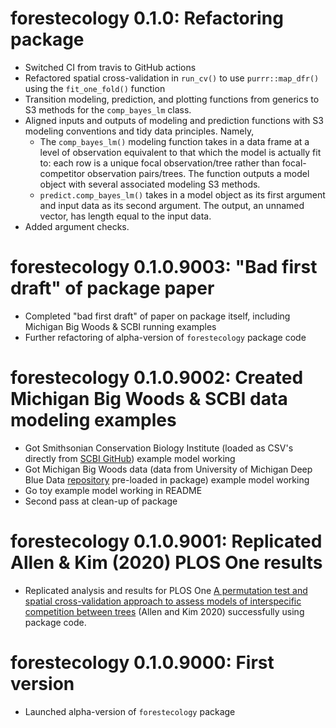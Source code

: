 # forestecology 0.1.0: Refactoring package

* Switched CI from travis to GitHub actions
* Refactored spatial cross-validation in `run_cv()` to use `purrr::map_dfr()` using the `fit_one_fold()` function
* Transition modeling, prediction, and plotting functions from generics to S3 methods for the `comp_bayes_lm` class.
* Aligned inputs and outputs of modeling and prediction functions with S3 modeling conventions and tidy data principles. Namely,
    - The `comp_bayes_lm()` modeling function takes in a data frame at a level of observation equivalent to that which the model is actually fit to: each row is a unique focal observation/tree rather than focal-competitor observation pairs/trees. The function outputs a model object with several associated modeling S3 methods.
    - `predict.comp_bayes_lm()` takes in a model object as its first argument and input data as its second argument. The output, an unnamed vector, has length equal to the input data.
* Added argument checks.


# forestecology 0.1.0.9003: "Bad first draft" of package paper

* Completed "bad first draft" of paper on package itself, including Michigan Big Woods & SCBI running examples
* Further refactoring of alpha-version of `forestecology` package code


# forestecology 0.1.0.9002: Created Michigan Big Woods & SCBI data modeling examples

* Got Smithsonian Conservation Biology Institute (loaded as CSV's directly from [SCBI GitHub](https://github.com/SCBI-ForestGEO/SCBI-ForestGEO-Data)) example model working
* Got Michigan Big Woods data (data from University of Michigan Deep Blue Data [repository](https://deepblue.lib.umich.edu/data/concern/data_sets/ht24wj48w) pre-loaded in package) example model working
* Go toy example model working in README
* Second pass at clean-up of package


# forestecology 0.1.0.9001: Replicated Allen & Kim (2020) PLOS One results

* Replicated analysis and results for PLOS One [A permutation test and spatial cross-validation approach to assess models of interspecific competition between trees](https://journals.plos.org/plosone/article?id=10.1371/journal.pone.0229930) (Allen and Kim 2020) successfully using package code.


# forestecology 0.1.0.9000: First version

* Launched alpha-version of `forestecology` package
